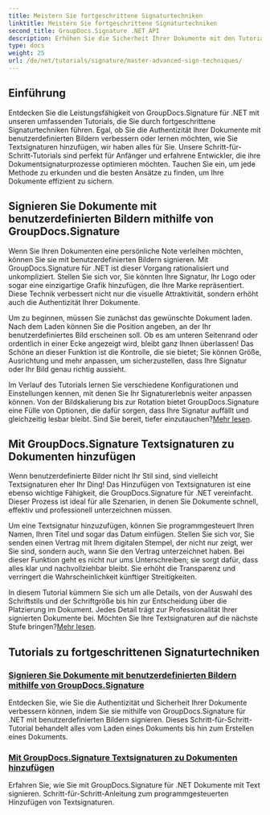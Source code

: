 ```yaml
---
title: Meistern Sie fortgeschrittene Signaturtechniken
linktitle: Meistern Sie fortgeschrittene Signaturtechniken
second_title: GroupDocs.Signature .NET API
description: Erhöhen Sie die Sicherheit Ihrer Dokumente mit den Tutorials zu GroupDocs.Signature für .NET. Lernen Sie fortgeschrittene Signaturtechniken, von benutzerdefinierten Bildern bis hin zu Textsignaturen.
type: docs
weight: 25
url: /de/net/tutorials/signature/master-advanced-sign-techniques/
---
```

## Einführung

Entdecken Sie die Leistungsfähigkeit von GroupDocs.Signature für .NET mit unseren umfassenden Tutorials, die Sie durch fortgeschrittene Signaturtechniken führen. Egal, ob Sie die Authentizität Ihrer Dokumente mit benutzerdefinierten Bildern verbessern oder lernen möchten, wie Sie Textsignaturen hinzufügen, wir haben alles für Sie. Unsere Schritt-für-Schritt-Tutorials sind perfekt für Anfänger und erfahrene Entwickler, die ihre Dokumentsignaturprozesse optimieren möchten. Tauchen Sie ein, um jede Methode zu erkunden und die besten Ansätze zu finden, um Ihre Dokumente effizient zu sichern. 

## Signieren Sie Dokumente mit benutzerdefinierten Bildern mithilfe von GroupDocs.Signature
Wenn Sie Ihren Dokumenten eine persönliche Note verleihen möchten, können Sie sie mit benutzerdefinierten Bildern signieren. Mit GroupDocs.Signature für .NET ist dieser Vorgang rationalisiert und unkompliziert. Stellen Sie sich vor, Sie könnten Ihre Signatur, Ihr Logo oder sogar eine einzigartige Grafik hinzufügen, die Ihre Marke repräsentiert. Diese Technik verbessert nicht nur die visuelle Attraktivität, sondern erhöht auch die Authentizität Ihrer Dokumente.

Um zu beginnen, müssen Sie zunächst das gewünschte Dokument laden. Nach dem Laden können Sie die Position angeben, an der Ihr benutzerdefiniertes Bild erscheinen soll. Ob es am unteren Seitenrand oder ordentlich in einer Ecke angezeigt wird, bleibt ganz Ihnen überlassen! Das Schöne an dieser Funktion ist die Kontrolle, die sie bietet; Sie können Größe, Ausrichtung und mehr anpassen, um sicherzustellen, dass Ihre Signatur oder Ihr Bild genau richtig aussieht.

Im Verlauf des Tutorials lernen Sie verschiedene Konfigurationen und Einstellungen kennen, mit denen Sie Ihr Signaturerlebnis weiter anpassen können. Von der Bildskalierung bis zur Rotation bietet GroupDocs.Signature eine Fülle von Optionen, die dafür sorgen, dass Ihre Signatur auffällt und gleichzeitig lesbar bleibt. Sind Sie bereit, tiefer einzutauchen?[Mehr lesen](./sign-documents-with-custom-image/).

## Mit GroupDocs.Signature Textsignaturen zu Dokumenten hinzufügen
Wenn benutzerdefinierte Bilder nicht Ihr Stil sind, sind vielleicht Textsignaturen eher Ihr Ding! Das Hinzufügen von Textsignaturen ist eine ebenso wichtige Fähigkeit, die GroupDocs.Signature für .NET vereinfacht. Dieser Prozess ist ideal für alle Szenarien, in denen Sie Dokumente schnell, effektiv und professionell unterzeichnen müssen.

Um eine Textsignatur hinzuzufügen, können Sie programmgesteuert Ihren Namen, Ihren Titel und sogar das Datum einfügen. Stellen Sie sich vor, Sie senden einen Vertrag mit Ihrem digitalen Stempel, der nicht nur zeigt, wer Sie sind, sondern auch, wann Sie den Vertrag unterzeichnet haben. Bei dieser Funktion geht es nicht nur ums Unterschreiben; sie sorgt dafür, dass alles klar und nachvollziehbar bleibt. Sie erhöht die Transparenz und verringert die Wahrscheinlichkeit künftiger Streitigkeiten.

 In diesem Tutorial kümmern Sie sich um alle Details, von der Auswahl des Schriftstils und der Schriftgröße bis hin zur Entscheidung über die Platzierung im Dokument. Jedes Detail trägt zur Professionalität Ihrer signierten Dokumente bei. Möchten Sie Ihre Textsignaturen auf die nächste Stufe bringen?[Mehr lesen](./add-text-signatures-to-documents/).

## Tutorials zu fortgeschrittenen Signaturtechniken
### [Signieren Sie Dokumente mit benutzerdefinierten Bildern mithilfe von GroupDocs.Signature](./sign-documents-with-custom-image/)
Entdecken Sie, wie Sie die Authentizität und Sicherheit Ihrer Dokumente verbessern können, indem Sie sie mithilfe von GroupDocs.Signature für .NET mit benutzerdefinierten Bildern signieren. Dieses Schritt-für-Schritt-Tutorial behandelt alles vom Laden eines Dokuments bis hin zum Erstellen eines Dokuments.
### [Mit GroupDocs.Signature Textsignaturen zu Dokumenten hinzufügen](./add-text-signatures-to-documents/)
Erfahren Sie, wie Sie mit GroupDocs.Signature für .NET Dokumente mit Text signieren. Schritt-für-Schritt-Anleitung zum programmgesteuerten Hinzufügen von Textsignaturen.